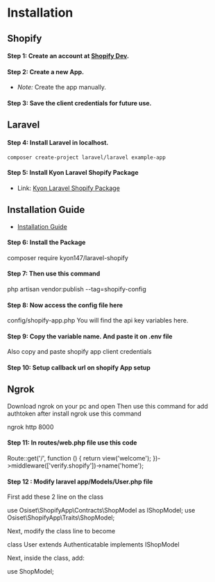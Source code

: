 # Installation

## Shopify

#### Step 1: Create an account at [Shopify Dev](https://www.shopify.com/login).

#### Step 2: Create a new App.

   - *Note:* Create the app manually.

#### Step 3: Save the client credentials for future use.

## Laravel

#### Step 4: Install Laravel in localhost.


``` composer create-project laravel/laravel example-app ```


#### Step 5: Install Kyon Laravel Shopify Package

- Link: [Kyon Laravel Shopify Package](https://github.com/Kyon147/laravel-shopify)

## Installation Guide

- [Installation Guide](https://github.com/Kyon147/laravel-shopify/wiki/Installation)

#### Step 6: Install the Package

composer require kyon147/laravel-shopify

#### Step 7: Then use this command 
php artisan vendor:publish --tag=shopify-config

#### Step 8: Now access the config file here 
config/shopify-app.php
You will find the api key variables here. 

#### Step 9: Copy the variable name.  And paste it on .env file 
Also copy and paste shopify app client credentials

#### Step 10:  Setup callback url on shopify App setup

## Ngrok
Download ngrok on your pc and open
Then use this command for add authtoken
after install ngrok use this command

ngrok http 8000

#### Step 11: In routes/web.php file use this code 

Route::get('/', function () {
    return view('welcome');
})->middleware(['verify.shopify'])->name('home');

#### Step 12 : Modify laravel  app/Models/User.php file

First add these 2 line on the class 

use Osiset\ShopifyApp\Contracts\ShopModel as IShopModel;
use Osiset\ShopifyApp\Traits\ShopModel;

Next, modify the class line to become

class User extends Authenticatable implements IShopModel

Next, inside the class, add:

use ShopModel;











